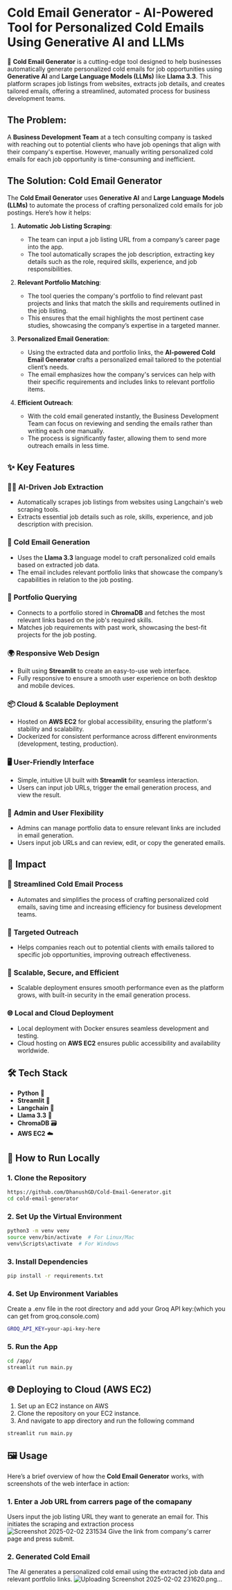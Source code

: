# Cold Email Generator - AI-Powered Tool for Personalized Cold Emails Using Generative AI and LLMs

🚀 **Cold Email Generator** is a cutting-edge tool designed to help businesses automatically generate personalized cold emails for job opportunities using **Generative AI** and **Large Language Models (LLMs)** like **Llama 3.3**. This platform scrapes job listings from websites, extracts job details, and creates tailored emails, offering a streamlined, automated process for business development teams.

## The Problem:
A **Business Development Team** at a tech consulting company is tasked with reaching out to potential clients who have job openings that align with their company's expertise. However, manually writing personalized cold emails for each job opportunity is time-consuming and inefficient.

## The Solution: Cold Email Generator

The **Cold Email Generator** uses **Generative AI** and **Large Language Models (LLMs)** to automate the process of crafting personalized cold emails for job postings. Here’s how it helps:

1. **Automatic Job Listing Scraping**:
   - The team can input a job listing URL from a company’s career page into the app.
   - The tool automatically scrapes the job description, extracting key details such as the role, required skills, experience, and job responsibilities.

2. **Relevant Portfolio Matching**:
   - The tool queries the company's portfolio to find relevant past projects and links that match the skills and requirements outlined in the job listing.
   - This ensures that the email highlights the most pertinent case studies, showcasing the company’s expertise in a targeted manner.

3. **Personalized Email Generation**:
   - Using the extracted data and portfolio links, the **AI-powered Cold Email Generator** crafts a personalized email tailored to the potential client’s needs.
   - The email emphasizes how the company's services can help with their specific requirements and includes links to relevant portfolio items.

4. **Efficient Outreach**:
   - With the cold email generated instantly, the Business Development Team can focus on reviewing and sending the emails rather than writing each one manually.
   - The process is significantly faster, allowing them to send more outreach emails in less time.

## ✨ Key Features

### 🧑‍💻 **AI-Driven Job Extraction**
- Automatically scrapes job listings from websites using Langchain's web scraping tools.
- Extracts essential job details such as role, skills, experience, and job description with precision.

### 📧 **Cold Email Generation**
- Uses the **Llama 3.3** language model to craft personalized cold emails based on extracted job data.
- The email includes relevant portfolio links that showcase the company’s capabilities in relation to the job posting.

### 🔗 **Portfolio Querying**
- Connects to a portfolio stored in **ChromaDB** and fetches the most relevant links based on the job's required skills.
- Matches job requirements with past work, showcasing the best-fit projects for the job posting.

### 🌍 **Responsive Web Design**
- Built using **Streamlit** to create an easy-to-use web interface.
- Fully responsive to ensure a smooth user experience on both desktop and mobile devices.

### 📦 **Cloud & Scalable Deployment**
- Hosted on **AWS EC2** for global accessibility, ensuring the platform's stability and scalability.
- Dockerized for consistent performance across different environments (development, testing, production).

### 🖥️ **User-Friendly Interface**
- Simple, intuitive UI built with **Streamlit** for seamless interaction.
- Users can input job URLs, trigger the email generation process, and view the result.

### 🔑 **Admin and User Flexibility**
- Admins can manage portfolio data to ensure relevant links are included in email generation.
- Users input job URLs and can review, edit, or copy the generated emails.

## 🎯 **Impact**

### 📝 **Streamlined Cold Email Process**
- Automates and simplifies the process of crafting personalized cold emails, saving time and increasing efficiency for business development teams.

### 🤝 **Targeted Outreach**
- Helps companies reach out to potential clients with emails tailored to specific job opportunities, improving outreach effectiveness.

### 💨 **Scalable, Secure, and Efficient**
- Scalable deployment ensures smooth performance even as the platform grows, with built-in security in the email generation process.

### 🌐 **Local and Cloud Deployment**
- Local deployment with Docker ensures seamless development and testing.
- Cloud hosting on **AWS EC2** ensures public accessibility and availability worldwide.

## 🛠️ **Tech Stack**

- **Python** 🐍
- **Streamlit** 🎨
- **Langchain** 🤖
- **Llama 3.3** 🤖
- **ChromaDB** 🗃️
- **AWS EC2** ☁️

## 🚀 **How to Run Locally**

### **1. Clone the Repository**
```bash
https://github.com/DhanushGD/Cold-Email-Generator.git
cd cold-email-generator
```

### **2. Set Up the Virtual Environment**
```bash
python3 -m venv venv
source venv/bin/activate  # For Linux/Mac
venv\Scripts\activate  # For Windows
```

### **3. Install Dependencies**
```bash
pip install -r requirements.txt
```

### **4. Set Up Environment Variables**
Create a .env file in the root directory and add your Groq API key:(which you can get from groq.console.com)
```bash
GROQ_API_KEY=your-api-key-here
```

### **5. Run the App**
```bash
cd /app/
streamlit run main.py
```

## 🌐 Deploying to Cloud (AWS EC2)
1. Set up an EC2 instance on AWS 
2. Clone the repository on your EC2 instance.
3. And navigate to app directory and run the following command
```bash
streamlit run main.py
```

## 🖼️ **Usage**

Here’s a brief overview of how the **Cold Email Generator** works, with screenshots of the web interface in action:

### 1. **Enter a Job URL from carrers page of the comapany**
Users input the job listing URL they want to generate an email for. This initiates the scraping and extraction process
![Screenshot 2025-02-02 231534](https://github.com/user-attachments/assets/b2453e72-8e2e-419d-8ca8-92d5ab783e43)
Give the link from company's carrer page and press submit.

### 2. **Generated Cold Email**
The AI generates a personalized cold email using the extracted job data and relevant portfolio links.
![Uploading Screenshot 2025-02-02 231620.png…]()






